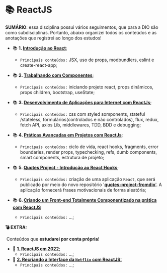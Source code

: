 # :books: ReactJS

**SUMÁRIO**: essa disciplina possui vários seguimentos, que para a DIO são como subdisciplinas. Portanto, abaixo organizei todos os conteúdos e as anotações que registrei ao longo dos estudos!

- :books: **1. [Introdução ao React](https://github.com/KevinyTeixeira/dio-desafio-github/blob/main/ReactsJs/1.%20Introdu%C3%A7%C3%A3o%20ao%20React.md)**;
  - `Principais conteúdos:` JSX, uso de props, modbundlers, eslint e create-react-app;
- :books: **2. [Trabalhando com Componentes](https://github.com/KevinyTeixeira/dio-desafio-github/blob/main/ReactsJs/2.%20Trabalhando%20com%20Componentes.md)**;
  - `Principais conteúdos:` iniciando projeto react, props dinâmicos, props children, bootstrap,  useState;
- :books: **3. [Desenvolvimento de Aplicações para Internet com ReactJs](https://github.com/KevinyTeixeira/dio-desafio-github/blob/main/ReactsJs/3.%20Desenvolvimento%20de%20Aplica%C3%A7%C3%B5es%20para%20Internet%20com%20ReactJs.md)**;
  - `Principais conteúdos:` css com styled somponents, stateful /stateless, formulários(controlados e não controlados), flux, redux, fetch API, axios Lib, middlewares, TDD, BDD e debugging;
- :books: **4. [Práticas Avançadas em Projetos com ReactJs](https://github.com/KevinyTeixeira/dio-desafio-github/blob/main/ReactsJs/4.%20Pr%C3%A1ticas%20Avan%C3%A7adas%20em%20Projetos%20com%20ReactJs.md)**;
  - `Principais conteúdos:` ciclo de vida, react hooks, fragments, error boundaries, render props, typechecking, refs, dumb components, smart components, estrutura de projeto;
- :books: **5. [Quotes Project - Introdução ao React Hooks](https://github.com/KevinyTeixeira/quotesproject-fromdio)**;
  - `Principais conteúdos:` criação de uma aplicação `React`, que será publicado por meio do novo repositório '[**quotes-project-fromdio**'](https://github.com/KevinyTeixeira/quotesproject-fromdio). A aplicação fornecerá frases motivacionais de forma aleatória;

- :books: **6. [Criando um Front-end Totalmente Componentizado na prática com ReactJS]()**
  - `Principais conteúdos:` ...;


**:bomb: EXTRA:**

​	Conteúdos que **estudarei por conta própria**!

- :gem: **[1. ReactJS em 2022]()**;
  - `Principais conteúdos:` ...;
- :movie_camera: **[2. Recriando a Interface da `Netflix` com ReactJS:]()**
  - `Principais conteúdos:` ...;
